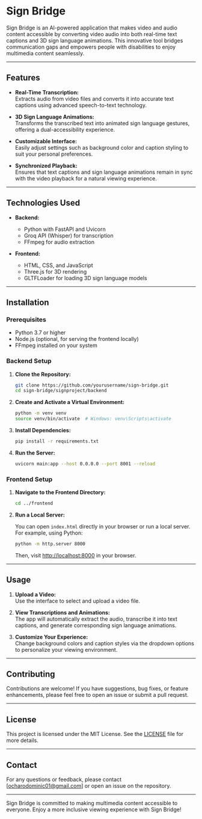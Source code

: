 # Sign Bridge

Sign Bridge is an AI-powered application that makes video and audio content accessible by converting video audio into both real-time text captions and 3D sign language animations. This innovative tool bridges communication gaps and empowers people with disabilities to enjoy multimedia content seamlessly.

---

## Features

- **Real-Time Transcription:**  
  Extracts audio from video files and converts it into accurate text captions using advanced speech-to-text technology.

- **3D Sign Language Animations:**  
  Transforms the transcribed text into animated sign language gestures, offering a dual-accessibility experience.

- **Customizable Interface:**  
  Easily adjust settings such as background color and caption styling to suit your personal preferences.

- **Synchronized Playback:**  
  Ensures that text captions and sign language animations remain in sync with the video playback for a natural viewing experience.

---

## Technologies Used

- **Backend:**  
  - Python with FastAPI and Uvicorn  
  - Groq API (Whisper) for transcription  
  - FFmpeg for audio extraction

- **Frontend:**  
  - HTML, CSS, and JavaScript  
  - Three.js for 3D rendering  
  - GLTFLoader for loading 3D sign language models

---

## Installation

### Prerequisites

- Python 3.7 or higher
- Node.js (optional, for serving the frontend locally)
- FFmpeg installed on your system

### Backend Setup

1. **Clone the Repository:**

   ```bash
   git clone https://github.com/yourusername/sign-bridge.git
   cd sign-bridge/signproject/backend
   ```

2. **Create and Activate a Virtual Environment:**

   ```bash
   python -m venv venv
   source venv/bin/activate  # Windows: venv\Scripts\activate
   ```

3. **Install Dependencies:**

   ```bash
   pip install -r requirements.txt
   ```

4. **Run the Server:**

   ```bash
   uvicorn main:app --host 0.0.0.0 --port 8001 --reload
   ```

### Frontend Setup

1. **Navigate to the Frontend Directory:**

   ```bash
   cd ../frontend
   ```

2. **Run a Local Server:**

   You can open `index.html` directly in your browser or run a local server. For example, using Python:

   ```bash
   python -m http.server 8000
   ```

   Then, visit [http://localhost:8000](http://localhost:8000) in your browser.

---

## Usage

1. **Upload a Video:**  
   Use the interface to select and upload a video file.

2. **View Transcriptions and Animations:**  
   The app will automatically extract the audio, transcribe it into text captions, and generate corresponding sign language animations.

3. **Customize Your Experience:**  
   Change background colors and caption styles via the dropdown options to personalize your viewing environment.

---

## Contributing

Contributions are welcome! If you have suggestions, bug fixes, or feature enhancements, please feel free to open an issue or submit a pull request.

---

## License

This project is licensed under the MIT License. See the [LICENSE](LICENSE) file for more details.

---

## Contact

For any questions or feedback, please contact [ocharodominic01@gmail.com] or open an issue on the repository.

---

Sign Bridge is committed to making multimedia content accessible to everyone. Enjoy a more inclusive viewing experience with Sign Bridge!
